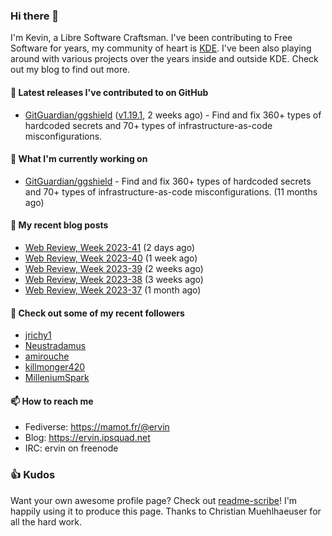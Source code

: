 ### Hi there 👋

I'm Kevin, a Libre Software Craftsman. I've been contributing to Free Software for years,
my community of heart is [KDE](https://kde.org). I've been also playing around with various
projects over the years inside and outside KDE. Check out my blog to find out more.

#### 🔭 Latest releases I've contributed to on GitHub

- [GitGuardian/ggshield](https://github.com/GitGuardian/ggshield) ([v1.19.1](https://github.com/GitGuardian/ggshield/releases/tag/v1.19.1), 2 weeks ago) - Find and fix 360&#43; types of hardcoded secrets and 70&#43; types of infrastructure-as-code misconfigurations.

#### 🌱 What I'm currently working on

- [GitGuardian/ggshield](https://github.com/GitGuardian/ggshield) - Find and fix 360&#43; types of hardcoded secrets and 70&#43; types of infrastructure-as-code misconfigurations. (11 months ago)

#### 📜 My recent blog posts

- [Web Review, Week 2023-41](https://ervin.ipsquad.net/blog/2023/10/13/web-review-week-2023-41/) (2 days ago)
- [Web Review, Week 2023-40](https://ervin.ipsquad.net/blog/2023/10/06/web-review-week-2023-40/) (1 week ago)
- [Web Review, Week 2023-39](https://ervin.ipsquad.net/blog/2023/09/29/web-review-week-2023-39/) (2 weeks ago)
- [Web Review, Week 2023-38](https://ervin.ipsquad.net/blog/2023/09/22/web-review-week-2023-38/) (3 weeks ago)
- [Web Review, Week 2023-37](https://ervin.ipsquad.net/blog/2023/09/15/web-review-week-2023-37/) (1 month ago)

#### 👯 Check out some of my recent followers

- [jrichy1](https://github.com/jrichy1)
- [Neustradamus](https://github.com/Neustradamus)
- [amirouche](https://github.com/amirouche)
- [killmonger420](https://github.com/killmonger420)
- [MilleniumSpark](https://github.com/MilleniumSpark)

#### 📫 How to reach me

- Fediverse: https://mamot.fr/@ervin
- Blog: https://ervin.ipsquad.net
- IRC: ervin on freenode

### 👍 Kudos

Want your own awesome profile page? Check out [readme-scribe](https://github.com/muesli/readme-scribe)!
I'm happily using it to produce this page. Thanks to Christian Muehlhaeuser for all the hard work.

